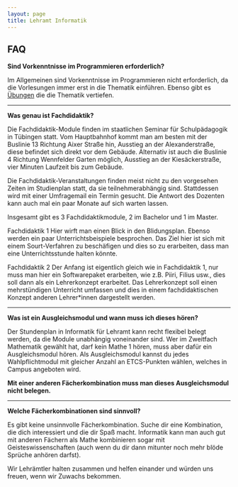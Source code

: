 ```yaml
---
layout: page
title: Lehramt Informatik
---
```

## FAQ
**Sind Vorkenntnisse im Programmieren erforderlich?**

Im Allgemeinen sind Vorkenntnisse im Programmieren nicht erforderlich,
da die Vorlesungen immer erst in die Thematik einführen. Ebenso gibt es
[Übungen](/infos/anfi-faq) die die Thematik vertiefen.

-----

**Was genau ist Fachdidaktik?**

Die Fachdidaktik-Module finden im staatlichen Seminar für Schulpädagogik
in Tübingen statt. Vom Hauptbahnhof kommt man am besten mit der Buslinie
13 Richtung Aixer Straße hin, Ausstieg an der Alexanderstraße, diese
befindet sich direkt vor dem Gebäude. Alternativ ist auch die Buslinie 4
Richtung Wennfelder Garten möglich, Ausstieg an der Kiesäckerstraße,
vier Minuten Laufzeit bis zum Gebäude.

Die Fachdidaktik-Veranstaltungen finden meist nicht zu den vorgesehen
Zeiten im Studienplan statt, da sie teilnehmerabhängig sind. Stattdessen
wird mit einer Umfragemail ein Termin gesucht. Die Antwort des Dozenten
kann auch mal ein paar Monate auf sich warten lassen.

Insgesamt gibt es 3 Fachdidaktikmodule, 2 im Bachelor und 1 im Master.

Fachdidaktik 1 Hier wirft man einen Blick in den Blidungsplan. Ebenso
werden ein paar Unterrichtsbeispiele besprochen. Das Ziel hier ist sich
mit einem Sourt-Verfahren zu beschäfigen und dies so zu erarbeiten, dass
man eine Unterrichtsstunde halten könnte.

Fachdidaktik 2 Der Anfang ist eigentlich gleich wie in Fachdidaktik 1,
nur muss man hier ein Softwarepaket erarbeiten, wie z.B. Piiri, Filius
usw., dies soll dann als ein Lehrerkonzept erarbeitet. Das Lehrerkonzept
soll einen mehrstündigen Unterricht umfassen und dies in einem
fachdidaktischen Konzept anderen Lehrer\*innen dargestellt werden.

-----

**Was ist ein Ausgleichsmodul und wann muss ich dieses hören?**

Der Stundenplan in Informatik für Lehramt kann recht flexibel belegt
werden, da die Module unabhängig voneinander sind. Wer im Zweitfach
Mathematik gewählt hat, darf kein Mathe 1 hören, muss aber dafür ein
Ausgleichsmodul hören. Als Ausgleichsmodul kannst du jedes
Wahlpflichtmodul mit gleicher Anzahl an ETCS-Punkten wählen, welches in
Campus angeboten wird.

**Mit einer anderen Fächerkombination muss man dieses Ausgleichsmodul
nicht belegen.**

-----

**Welche Fächerkombinationen sind sinnvoll?**

Es gibt keine unsinnvolle Fächerkombination. Suche dir eine Kombination,
die dich interessiert und die dir Spaß macht. Informatik kann man auch
gut mit anderen Fächern als Mathe kombinieren sogar mit
Geisteswissenschaften (auch wenn du dir dann mitunter noch mehr blöde
Sprüche anhören darfst).

Wir Lehrämtler halten zusammen und helfen einander und würden uns
freuen, wenn wir Zuwachs bekommen.